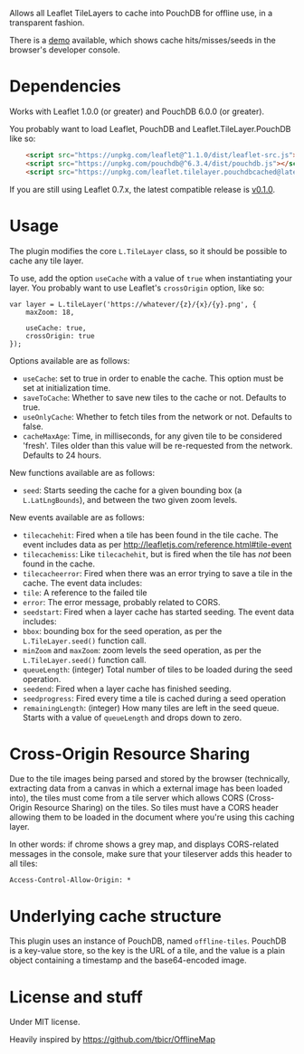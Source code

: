 

Allows all Leaflet TileLayers to cache into PouchDB for offline use, in a transparent fashion.

There is a [demo](http://mazemap.github.io/Leaflet.TileLayer.PouchDBCached/demo.html) available, which shows cache hits/misses/seeds in the browser's developer console.

# Dependencies

Works with Leaflet 1.0.0 (or greater) and PouchDB 6.0.0 (or greater).

You probably want to load Leaflet, PouchDB and Leaflet.TileLayer.PouchDB like so:

```html
	<script src="https://unpkg.com/leaflet@^1.1.0/dist/leaflet-src.js"></script>
	<script src="https://unpkg.com/pouchdb@^6.3.4/dist/pouchdb.js"></script>
	<script src="https://unpkg.com/leaflet.tilelayer.pouchdbcached@latest/L.TileLayer.PouchDBCached.js"></script>
```

If you are still using Leaflet 0.7.x, the latest compatible release is [v0.1.0](https://github.com/MazeMap/Leaflet.TileLayer.PouchDBCached/releases/tag/v0.1.0).


# Usage

The plugin modifies the core `L.TileLayer` class, so it should be possible to cache any tile layer.

To use, add the option `useCache` with a value of `true` when instantiating your layer. You probably want to use Leaflet's `crossOrigin` option, like so:

```
var layer = L.tileLayer('https://whatever/{z}/{x}/{y}.png', {
	maxZoom: 18,

	useCache: true,
	crossOrigin: true
});
```

Options available are as follows:

* `useCache`: set to true in order to enable the cache. This option must be set at initialization time.
* `saveToCache`: Whether to save new tiles to the cache or not. Defaults to true.
* `useOnlyCache`: Whether to fetch tiles from the network or not. Defaults to false.
* `cacheMaxAge`: Time, in milliseconds, for any given tile to be considered 'fresh'. Tiles older than this value will be re-requested from the network. Defaults to 24 hours.

New functions available are as follows:
* `seed`: Starts seeding the cache for a given bounding box (a `L.LatLngBounds`), and between the two given zoom levels.

New events available are as follows:

* `tilecachehit`: Fired when a tile has been found in the tile cache. The event includes data as per http://leafletjs.com/reference.html#tile-event
* `tilecachemiss`: Like `tilecachehit`, but is fired when the tile has *not* been found in the cache.
* `tilecacheerror`: Fired when there was an error trying to save a tile in the cache. The event data includes:
 * `tile`: A reference to the failed tile
 * `error`: The error message, probably related to CORS.
* `seedstart`: Fired when a layer cache has started seeding. The event data includes:
 * `bbox`: bounding box for the seed operation, as per the `L.TileLayer.seed()` function call.
 * `minZoom` and `maxZoom`: zoom levels the seed operation, as per the `L.TileLayer.seed()` function call.
 * `queueLength`: (integer) Total number of tiles to be loaded during the seed operation.
* `seedend`: Fired when a layer cache has finished seeding.
* `seedprogress`: Fired every time a tile is cached during a seed operation
 * `remainingLength`: (integer) How many tiles are left in the seed queue. Starts with a value of `queueLength` and drops down to zero.


# Cross-Origin Resource Sharing

Due to the tile images being parsed and stored by the browser (technically, extracting data from a canvas in which a external image has been loaded into), the tiles must come from a tile server which allows CORS (Cross-Origin Resource Sharing) on the tiles. So tiles must have a CORS header allowing them to be loaded in the document where you're using this caching layer.

In other words: if chrome shows a grey map, and displays CORS-related messages in the console, make sure that your tileserver adds this header to all tiles:

`Access-Control-Allow-Origin: *`


# Underlying cache structure

This plugin uses an instance of PouchDB, named `offline-tiles`. PouchDB is a key-value store, so the key is the URL of a tile, and the value is a plain object containing a timestamp and the base64-encoded image.


# License and stuff

Under MIT license.

Heavily inspired by https://github.com/tbicr/OfflineMap


